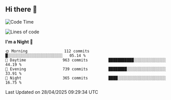 ## Hi there 👋

<!--
**Wangmerlyn/Wangmerlyn** is a ✨ _special_ ✨ repository because its `README.md` (this file) appears on your GitHub profile.

Here are some ideas to get you started:

- 🔭 I’m currently working on ...
- 🌱 I’m currently learning ...
- 👯 I’m looking to collaborate on ...
- 🤔 I’m looking for help with ...
- 💬 Ask me about ...
- 📫 How to reach me: ...
- 😄 Pronouns: ...
- ⚡ Fun fact: ...
-->
<!--START_SECTION:waka-->
![Code Time](http://img.shields.io/badge/Code%20Time-224%20hrs%2049%20mins-blue)

![Lines of code](https://img.shields.io/badge/From%20Hello%20World%20I%27ve%20Written-9.9%20million%20lines%20of%20code-blue)

**I'm a Night 🦉** 

```text
🌞 Morning                112 commits         █░░░░░░░░░░░░░░░░░░░░░░░░   05.14 % 
🌆 Daytime                963 commits         ███████████░░░░░░░░░░░░░░   44.19 % 
🌃 Evening                739 commits         ████████░░░░░░░░░░░░░░░░░   33.91 % 
🌙 Night                  365 commits         ████░░░░░░░░░░░░░░░░░░░░░   16.75 % 
```



 Last Updated on 28/04/2025 09:29:34 UTC
<!--END_SECTION:waka-->
